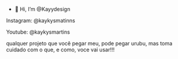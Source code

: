 - 👋 Hi, I’m @Kayydesign

Instagram: @kaykysmatinns

Youtube: @kaykysmartins

qualquer projeto que você pegar meu, pode pegar urubu, 
mas toma cuidado com o que, e como, voce vai usar!!!
